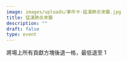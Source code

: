 ```yaml
---
image: images/uploads/事件卡-猛漢肺炎來襲.jpg
title: 猛漢肺炎來襲
description: ""
draft: false
type: event
---
```

將場上所有貢獻方塊後退一格，最低退至 1